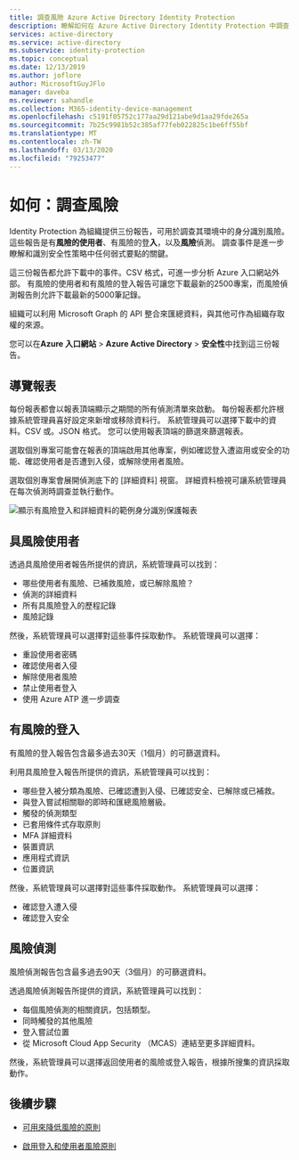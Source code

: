 ```yaml
---
title: 調查風險 Azure Active Directory Identity Protection
description: 瞭解如何在 Azure Active Directory Identity Protection 中調查有風險的使用者、偵測和登入
services: active-directory
ms.service: active-directory
ms.subservice: identity-protection
ms.topic: conceptual
ms.date: 12/13/2019
ms.author: joflore
author: MicrosoftGuyJFlo
manager: daveba
ms.reviewer: sahandle
ms.collection: M365-identity-device-management
ms.openlocfilehash: c5191f05752c177aa29d121abe9d1aa29fde265a
ms.sourcegitcommit: 7b25c9981b52c385af77feb022825c1be6ff55bf
ms.translationtype: MT
ms.contentlocale: zh-TW
ms.lasthandoff: 03/13/2020
ms.locfileid: "79253477"
---
```

# <a name="how-to-investigate-risk"></a>如何：調查風險

Identity Protection 為組織提供三份報告，可用於調查其環境中的身分識別風險。 這些報告是有**風險的使用者**、有風險的登**入**，以及**風險**偵測。 調查事件是進一步瞭解和識別安全性策略中任何弱式要點的關鍵。

這三份報告都允許下載中的事件。CSV 格式，可進一步分析 Azure 入口網站外部。 有風險的使用者和有風險的登入報告可讓您下載最新的2500專案，而風險偵測報告則允許下載最新的5000筆記錄。

組織可以利用 Microsoft Graph 的 API 整合來匯總資料，與其他可作為組織存取權的來源。

您可以在**Azure 入口網站** > **Azure Active Directory** > **安全性**中找到這三份報告。

## <a name="navigating-the-reports"></a>導覽報表

每份報表都會以報表頂端顯示之期間的所有偵測清單來啟動。 每份報表都允許根據系統管理員喜好設定來新增或移除資料行。 系統管理員可以選擇下載中的資料。CSV 或。JSON 格式。 您可以使用報表頂端的篩選來篩選報表。

選取個別專案可能會在報表的頂端啟用其他專案，例如確認登入遭盜用或安全的功能、確認使用者是否遭到入侵，或解除使用者風險。

選取個別專案會展開偵測底下的 [詳細資料] 視窗。 詳細資料檢視可讓系統管理員在每次偵測時調查並執行動作。 

![顯示有風險登入和詳細資料的範例身分識別保護報表](./media/howto-identity-protection-investigate-risk/identity-protection-risky-sign-ins-report.png)

## <a name="risky-users"></a>具風險使用者

透過具風險使用者報告所提供的資訊，系統管理員可以找到：

- 哪些使用者有風險、已補救風險，或已解除風險？
- 偵測的詳細資料
- 所有具風險登入的歷程記錄
- 風險記錄
 
然後，系統管理員可以選擇對這些事件採取動作。 系統管理員可以選擇：

- 重設使用者密碼
- 確認使用者入侵
- 解除使用者風險
- 禁止使用者登入
- 使用 Azure ATP 進一步調查

## <a name="risky-sign-ins"></a>有風險的登入

有風險的登入報告包含最多過去30天（1個月）的可篩選資料。

利用具風險登入報告所提供的資訊，系統管理員可以找到：

- 哪些登入被分類為風險、已確認遭到入侵、已確認安全、已解除或已補救。
- 與登入嘗試相關聯的即時和匯總風險層級。
- 觸發的偵測類型
- 已套用條件式存取原則
- MFA 詳細資料
- 裝置資訊
- 應用程式資訊
- 位置資訊

然後，系統管理員可以選擇對這些事件採取動作。 系統管理員可以選擇：

- 確認登入遭入侵
- 確認登入安全

## <a name="risk-detections"></a>風險偵測

風險偵測報告包含最多過去90天（3個月）的可篩選資料。

透過風險偵測報告所提供的資訊，系統管理員可以找到：

- 每個風險偵測的相關資訊，包括類型。
- 同時觸發的其他風險
- 登入嘗試位置
- 從 Microsoft Cloud App Security （MCAS）連結至更多詳細資料。

然後，系統管理員可以選擇返回使用者的風險或登入報告，根據所搜集的資訊採取動作。

## <a name="next-steps"></a>後續步驟

- [可用來降低風險的原則](concept-identity-protection-policies.md)

- [啟用登入和使用者風險原則](howto-identity-protection-configure-risk-policies.md)
